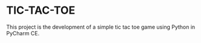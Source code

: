 # TIC-TAC-TOE

This project is the development of a simple tic tac toe game using Python in PyCharm CE.
